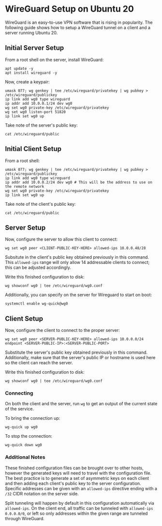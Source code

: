# WireGuard Setup on Ubuntu 20

WireGuard is an easy-to-use VPN software that is rising in popularity. The following guide shows how to setup a WireGuard tunnel on a client and a server running Ubuntu 20.

## Initial Server Setup

From a root shell on the server, install WireGuard:

```
apt update -y
apt install wireguard -y
```

Now, create a keypair:

```
umask 077; wg genkey | tee /etc/wireguard/privatekey | wg pubkey > /etc/wireguard/publickey
ip link add wg0 type wireguard
ip addr add 10.0.0.1/24 dev wg0
wg set wg0 private-key /etc/wireguard/privatekey
wg set wg0 listen-port 51820
ip link set wg0 up
```

Take note of the server's public key:

```
cat /etc/wireguard/public
```

## Initial Client Setup

From a root shell:

```
umask 077; wg genkey | tee /etc/wireguard/privatekey | wg pubkey > /etc/wireguard/publickey
ip link add wg0 type wireguard
ip addr add 10.0.0.2/24 dev wg0 # This will be the address to use on the remote network
wg set wg0 private-key /etc/wireguard/privatekey
ip link set wg0 up
```

Take note of the client's public key:

```
cat /etc/wireguard/public
```

## Server Setup

Now, configure the server to allow this client to connect:

```
wg set wg0 peer <CLIENT-PUBLIC-KEY-HERE> allowed-ips 10.0.0.48/28
```

Subsitute in the client's public key obtained previously in this command. This `allowed-ips` range will only allow 14 addressable clients to connect; this can be adjusted accordingly.

Write this finished configuration to disk:

```
wg showconf wg0 | tee /etc/wireguard/wg0.conf
```

Additionally, you can specify on the server for Wireguard to start on boot:

```
systemctl enable wg-quick@wg0
```

## Client Setup

Now, configure the client to connect to the proper server:

```
wg set wg0 peer <SERVER-PUBLIC-KEY-HERE> allowed-ips 10.0.0.0/24 endpoint <SERVER-PUBLIC-IP>:<SERVER-PUBLIC-PORT>
```

Substitute the server's public key obtained previously in this command. Additionally, make sure that the server's public IP or hostname is used here so the client can reach the server.

Write this finished configuration to disk:

```
wg showconf wg0 | tee /etc/wireguard/wg0.conf
```

### Connecting

On both the client and the server, run `wg` to get an output of the current state of the service.

To bring the connection up:

```
wg-quick up wg0
```

To stop the connection:

```
wg-quick down wg0
```

### Additional Notes

These finished configuration files can be brought over to other hosts, however the generated keys will need to travel with the configuration file. The best practice is to generate a set of asymmetric keys on each client and then adding each client's public key to the server configuration. Specific addresses can be given with an `allowed-ips` directive ending with a `/32` CIDR notation on the server side. 

Split tunneling will happen by default in this configuration automatically via `allowed-ips`. On the client end, all traffic can be tunneled with `allowed-ips 0.0.0.0/0`, or left so only addresses within the given range are tunneled through WireGuard.